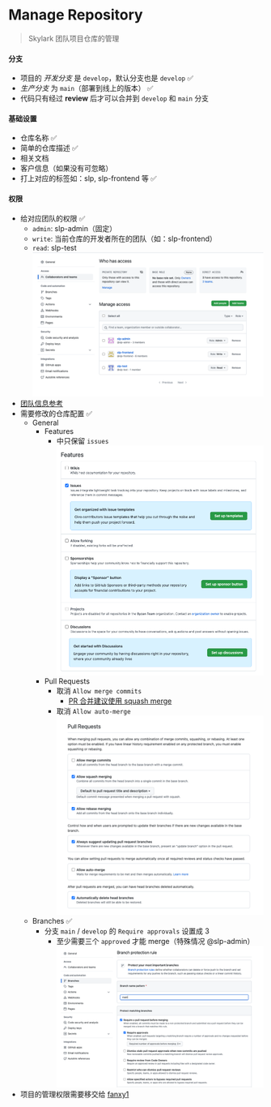 # Manage Repository

> Skylark 团队项目仓库的管理

#### 分支
- 项目的 *开发分支* 是 `develop`，默认分支也是 `develop` ✅
- *生产分支* 为 `main`（部署到线上的版本） ✅
- 代码只有经过 **review** 后才可以合并到 `develop` 和 `main` 分支
#### 基础设置
- 仓库名称 ✅
- 简单的仓库描述 ✅
- 相关文档
- 客户信息（如果没有可忽略）
- 打上对应的标签如：slp, slp-frontend 等 ✅
#### 权限
   - 给对应团队的权限 ✅
     - `admin`: slp-admin（固定）
     - `write`: 当前仓库的开发者所在的团队（如：slp-frontend）
     - `read`: slp-test
     ![COLLABORATORSANDTEAMS](./misc/github_collaborators_and_teams.png)
   - [团队信息参考](https://github.com/orgs/Byzanteam/teams)
   - 需要修改的仓库配置 ✅
     - General
       - Features 
         - 中只保留 `issues`
           ![GENERALFEATURES](./misc/github_general_features.png)
       - Pull Requests 
         - 取消 `Allow merge commits`
           - [PR 合并建议使用 squash merge](https://github.com/conventional-changelog/standard-version#should-i-always-squash-commits-when-merging-prs)
         - 取消 `Allow auto-merge`
           ![GENERALPULLREQUESTS](./misc/github_general_pull_requests.png)
     - Branches ✅
       - 分支 `main` / `develop` 的 `Require approvals` 设置成 3
         - 至少需要三个 `approved` 才能 merge（特殊情况 @slp-admin）
           ![BRANCHESRULES](./misc/github_branches_rules.png)
   - 项目的管理权限需要移交给 [fanxy1](https://github.com/fanxy1)

